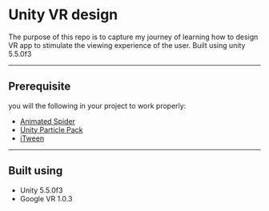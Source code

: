 # Unity VR design

The purpose of this repo is to capture my journey of learning how to design VR app to stimulate the viewing experience of the user.
Built using unity 5.5.0f3

----------

## Prerequisite

you will the following in your project to work properly:

- [Animated Spider](https://www.assetstore.unity3d.com/en/#!/content/22986)
- [Unity Particle Pack](https://www.assetstore.unity3d.com/en/#!/content/73777)
- [iTween](https://www.assetstore.unity3d.com/en/#!/content/84)

----------

## Built using

- Unity 5.5.0f3
- Google VR 1.0.3

